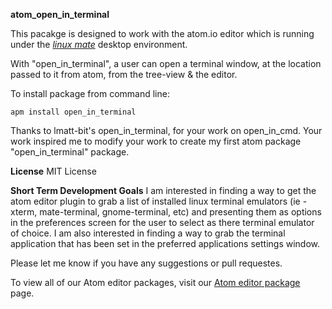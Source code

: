 **atom_open_in_terminal**

This pacakge is designed to work with the atom.io editor which is running under the *[linux mate](http://mate-desktop.org/)* desktop environment.

With "open_in_terminal", a user can open a terminal window, at the location passed to it from atom, from the tree-view & the editor.

To install package from command line:

    apm install open_in_terminal

Thanks to lmatt-bit's open_in_terminal, for your work on open_in_cmd. Your work inspired me to modify your work to create my first atom package "open_in_terminal" package.

**License**
MIT License

**Short Term Development Goals**
I am interested in finding a way to get the atom editor plugin to grab a list of installed linux terminal emulators (ie - xterm, mate-terminal, gnome-terminal, etc) and presenting them as options in the preferences screen for the user to select as there terminal emulator of choice. I am also interested in finding a way to grab the terminal application that has been set in the preferred applications settings window.

Please let me know if you have any suggestions or pull requestes.

To view all of our Atom editor packages, visit our [Atom editor package](http://www.sitelease.ca/atom-editor-plugins) page. 
